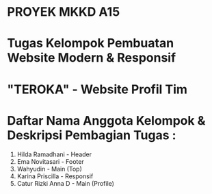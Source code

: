 # PROYEK MKKD A15
# Tugas Kelompok Pembuatan Website Modern & Responsif
# "TEROKA" - Website Profil Tim
# Daftar Nama Anggota Kelompok & Deskripsi Pembagian Tugas :
1. Hilda Ramadhani - Header
2. Ema Novitasari - Footer
3. Wahyudin - Main (Top)
4. Karina Priscilla - Responsif
5. Catur Rizki Anna D - Main (Profile)
